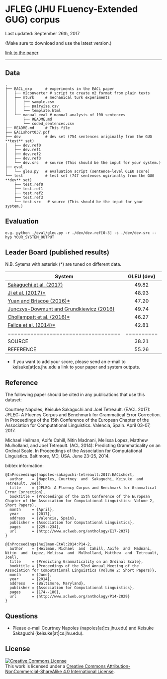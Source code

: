 # JFLEG (JHU FLuency-Extended GUG) corpus

Last updated: September 26th, 2017

(Make sure to download and use the latest version.)

[link to the paper](http://aclweb.org/anthology/E17-2037)

- - -

## Data

    .
    ├── EACL_exp      # experiments in the EACL paper
    │   ├── m2converter # script to create m2 format from plain texts
    │   ├── mturk     # mechanical turk experiments
    │   │   ├── sample.csv
    │   │   ├── pairwise.csv
    │   │   └── template.html
    │   └── manual_eval # manual analysis of 100 sentences
    │       ├── README.md
    │       └── coded_sentences.csv
    ├── README.md     # This file
    ├── EACLshort037.pdf
    ├── dev           # dev set (754 sentences originally from the GUG **test** set)
    │   ├── dev.ref0
    │   ├── dev.ref1
    │   ├── dev.ref2
    │   ├── dev.ref3
    │   └── dev.src   # source (This should be the input for your system.)
    ├── eval
    │   └── gleu.py   # evaluation script (sentence-level GLEU score)
    └── test          # test set (747 sentenses ogirinally from the GUG **dev** set)
        ├── test.ref0
        ├── test.ref1
        ├── test.ref2
        ├── test.ref3
        └── test.src   # source (This should be the input for your system.)


## Evaluation

    e.g. python ./eval/gleu.py -r ./dev/dev.ref[0-3] -s ./dev/dev.src --hyp YOUR_SYSTEM_OUTPUT


## Leader Board (published results)

N.B. Sytems with asterisk (*) are tuned on different data. 

System                     | GLEU (dev) | GLEU (test)
---------------------------------------- | :--------: | :---------:
[Sakaguchi et al. (2017)](https://arxiv.org/pdf/1707.00299.pdf)         |  49.82 | 53.98
[Ji et al. (2017)*](http://aclweb.org/anthology/P/P17/P17-1070.pdf)      |  48.93 | 53.41
[Yuan and Briscoe (2016)* ](http://www.aclweb.org/anthology/N16-1042)   |  47.20 | 52.05 
[Junczys-Dowmunt and Grundkiewicz (2016) ](https://www.aclweb.org/anthology/D/D16/D16-1161.pdf) |  49.74 | 51.46
[Chollampatt et al. (2016)* ](https://aclweb.org/anthology/D/D16/D16-1195.pdf) |  46.27     | 50.13
[Felice et al. (2014)* ](http://www.aclweb.org/anthology/W14-1702)      |  42.81 | 46.04
=================================== | ========== | ==========
SOURCE    |  38.21 | 40.54
REFERENCE |  55.26 | 62.37

- If you want to add your score, please send an e-mail to keisuke[at]cs.jhu.edu a link to your paper and system outputs.


## Reference
The following paper should be cited in any publications that use this dataset:

Courtney Napoles, Keisuke Sakaguchi and Joel Tetreault. (EACL 2017): JFLEG: A Fluency Corpus and Benchmark for Grammatical Error Correction. In Proceedings of the 15th Conference of the European Chapter of the Association for Computational Linguistics. Valencia, Spain. April 03-07, 2017.

Michael Heilman, Aoife Cahill, Nitin Madnani, Melissa Lopez, Matthew Mulholland, and Joel Tetreault. (ACL 2014): Predicting Grammaticality on an Ordinal Scale. In Proceedings of the Association for Computational Linguistics. Baltimore, MD, USA. June 23-25, 2014.

bibtex information:

    @InProceedings{napoles-sakaguchi-tetreault:2017:EACLshort,
      author    = {Napoles, Courtney  and  Sakaguchi, Keisuke  and  Tetreault, Joel},
      title     = {JFLEG: A Fluency Corpus and Benchmark for Grammatical Error Correction},
      booktitle = {Proceedings of the 15th Conference of the European Chapter of the Association for Computational Linguistics: Volume 2, Short Papers},
      month     = {April},
      year      = {2017},
      address   = {Valencia, Spain},
      publisher = {Association for Computational Linguistics},
      pages     = {229--234},
      url       = {http://www.aclweb.org/anthology/E17-2037}
    }

    @InProceedings{heilman-EtAl:2014:P14-2,
      author    = {Heilman, Michael  and  Cahill, Aoife  and  Madnani, Nitin  and  Lopez, Melissa  and  Mulholland, Matthew  and  Tetreault, Joel},
      title     = {Predicting Grammaticality on an Ordinal Scale},
      booktitle = {Proceedings of the 52nd Annual Meeting of the Association for Computational Linguistics (Volume 2: Short Papers)},
      month     = {June},
      year      = {2014},
      address   = {Baltimore, Maryland},
      publisher = {Association for Computational Linguistics},
      pages     = {174--180},
      url       = {http://www.aclweb.org/anthology/P14-2029}
    }





## Questions

 - Please e-mail Courtney Napoles (napoles[at]cs.jhu.edu) and Keisuke Sakaguchi (keisuke[at]cs.jhu.edu).


## License
<a rel="license" href="http://creativecommons.org/licenses/by-nc-sa/4.0/"><img alt="Creative Commons License" style="border-width:0" src="http://i.creativecommons.org/l/by-nc-sa/4.0/88x31.png" /></a><br />This work is licensed under a <a rel="license" href="http://creativecommons.org/licenses/by-nc-sa/4.0/">Creative Commons Attribution-NonCommercial-ShareAlike 4.0 International License</a>.
